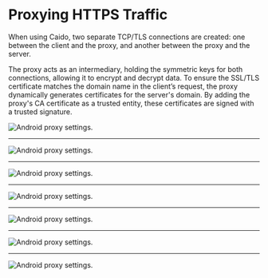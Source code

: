 # Proxying HTTPS Traffic

When using Caido, two separate TCP/TLS connections are created: one between the client and the proxy, and another between the proxy and the server.

The proxy acts as an intermediary, holding the symmetric keys for both connections, allowing it to encrypt and decrypt data. To ensure the SSL/TLS certificate matches the domain name in the client’s request, the proxy dynamically generates certificates for the server's domain. By adding the proxy's CA certificate as a trusted entity, these certificates are signed with a trusted signature.

<img alt="Android proxy settings." src="/_images/https_diagram_a.png" center/>

---

<img alt="Android proxy settings." src="/_images/https_diagram_b.png" center/>

---

<img alt="Android proxy settings." src="/_images/https_diagram_c.png" center/>

---

<img alt="Android proxy settings." src="/_images/https_diagram_d.png" center/>

---

<img alt="Android proxy settings." src="/_images/https_diagram_e.png" center/>

---

<img alt="Android proxy settings." src="/_images/https_diagram_f.png" center/>

---

<img alt="Android proxy settings." src="/_images/https_diagram_g.png" center/>
